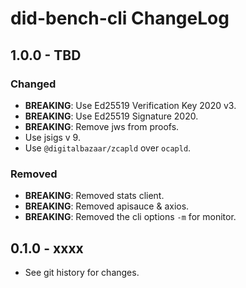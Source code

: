 # did-bench-cli ChangeLog

## 1.0.0 - TBD

### Changed
  - **BREAKING**: Use Ed25519 Verification Key 2020 v3.
  - **BREAKING**: Use Ed25519 Signature 2020.
  - **BREAKING**: Remove jws from proofs.
  - Use jsigs v 9.
  - Use `@digitalbazaar/zcapld` over `ocapld`.

### Removed
  - **BREAKING**: Removed stats client.
  - **BREAKING**: Removed apisauce & axios.
  - **BREAKING**: Removed the cli options `-m` for monitor.

## 0.1.0 - xxxx

- See git history for changes.
